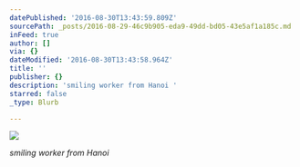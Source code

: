 ```yaml
---
datePublished: '2016-08-30T13:43:59.809Z'
sourcePath: _posts/2016-08-29-46c9b905-eda9-49dd-bd05-43e5af1a185c.md
inFeed: true
author: []
via: {}
dateModified: '2016-08-30T13:43:58.964Z'
title: ''
publisher: {}
description: 'smiling worker from Hanoi '
starred: false
_type: Blurb

---
```

![](https://the-grid-user-content.s3-us-west-2.amazonaws.com/c3ddc2c3-2676-4883-84be-c1de2a18ec74.jpg)

_smiling worker from Hanoi_
